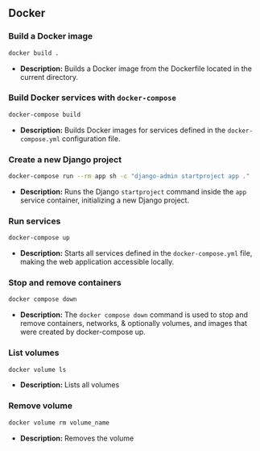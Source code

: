## Docker

### Build a Docker image

```bash
docker build .
```

- **Description:** Builds a Docker image from the Dockerfile located in the current directory.

### Build Docker services with `docker-compose`

```bash
docker-compose build
```

- **Description:** Builds Docker images for services defined in the `docker-compose.yml` configuration file.

### Create a new Django project

```bash
docker-compose run --rm app sh -c "django-admin startproject app ."
```

- **Description:** Runs the Django `startproject` command inside the `app` service container, initializing a new Django project.

### Run services

```bash
docker-compose up
```

- **Description:** Starts all services defined in the `docker-compose.yml` file, making the web application accessible locally.

### Stop and remove containers

```bash
docker compose down
```

- **Description:** The `docker compose down` command is used to stop and remove containers, networks, & optionally volumes, and images that were created by docker-compose up.

### List volumes

```bash
docker volume ls
```

- **Description:** Lists all volumes

### Remove volume

```bash
docker volume rm volume_name
```

- **Description:** Removes the volume
